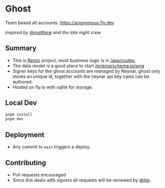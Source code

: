 # Ghost
Team based alt accounts.
https://anonymous.fly.dev

*inspired by [@matthew](https://warpcast.com/matthew) and the late night crew*

## Summary
- This is [Remix](https://remix.run) project; most business logic is in [/app/routes](https://github.com/jtgi/ghost/tree/main/app/routes).
- The data model is a good place to start [/prisma/schema.prisma](https://github.com/jtgi/ghost/blob/main/prisma/schema.prisma)
- Signer keys for the ghost accounts are managed by Neynar, ghost only stores an unique id, together with the neynar api key casts can be authored.
- Hosted on fly.io with sqlite for storage.

## Local Dev
```sh
pnpm install
pnpm dev
```

## Deployment
- Any commit to `main` triggers a deploy.

## Contributing
- Pull requests encouraged
- Since this deals with signers all requests will be reviewed by [@jtgi](https://warpcast.com/jtgi).


